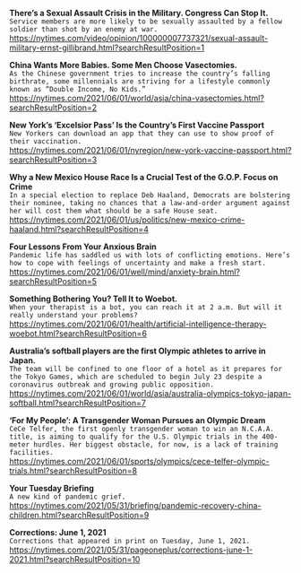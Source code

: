 **There’s a Sexual Assault Crisis in the Military. Congress Can Stop It.**\
`Service members are more likely to be sexually assaulted by a fellow soldier than shot by an enemy at war.`\
https://nytimes.com/video/opinion/100000007737321/sexual-assault-military-ernst-gillibrand.html?searchResultPosition=1

**China Wants More Babies. Some Men Choose Vasectomies.**\
`As the Chinese government tries to increase the country’s falling birthrate, some millennials are striving for a lifestyle commonly known as “Double Income, No Kids.”`\
https://nytimes.com/2021/06/01/world/asia/china-vasectomies.html?searchResultPosition=2

**New York’s ‘Excelsior Pass’ Is the Country’s First Vaccine Passport**\
`New Yorkers can download an app that they can use to show proof of their vaccination.`\
https://nytimes.com/2021/06/01/nyregion/new-york-vaccine-passport.html?searchResultPosition=3

**Why a New Mexico House Race Is a Crucial Test of the G.O.P. Focus on Crime**\
`In a special election to replace Deb Haaland, Democrats are bolstering their nominee, taking no chances that a law-and-order argument against her will cost them what should be a safe House seat.`\
https://nytimes.com/2021/06/01/us/politics/new-mexico-crime-haaland.html?searchResultPosition=4

**Four Lessons From Your Anxious Brain**\
`Pandemic life has saddled us with lots of conflicting emotions. Here’s how to cope with feelings of uncertainty and make a fresh start.`\
https://nytimes.com/2021/06/01/well/mind/anxiety-brain.html?searchResultPosition=5

**Something Bothering You? Tell It to Woebot.**\
`When your therapist is a bot, you can reach it at 2 a.m. But will it really understand your problems?`\
https://nytimes.com/2021/06/01/health/artificial-intelligence-therapy-woebot.html?searchResultPosition=6

**Australia’s softball players are the first Olympic athletes to arrive in Japan.**\
`The team will be confined to one floor of a hotel as it prepares for the Tokyo Games, which are scheduled to begin July 23 despite a coronavirus outbreak and growing public opposition.`\
https://nytimes.com/2021/06/01/world/asia/australia-olympics-tokyo-japan-softball.html?searchResultPosition=7

**‘For My People’: A Transgender Woman Pursues an Olympic Dream**\
`CeCe Telfer, the first openly transgender woman to win an N.C.A.A. title, is aiming to qualify for the U.S. Olympic trials in the 400-meter hurdles. Her biggest obstacle, for now, is a lack of training facilities.`\
https://nytimes.com/2021/06/01/sports/olympics/cece-telfer-olympic-trials.html?searchResultPosition=8

**Your Tuesday Briefing**\
`A new kind of pandemic grief.`\
https://nytimes.com/2021/05/31/briefing/pandemic-recovery-china-children.html?searchResultPosition=9

**Corrections: June 1, 2021**\
`Corrections that appeared in print on Tuesday, June 1, 2021.`\
https://nytimes.com/2021/05/31/pageoneplus/corrections-june-1-2021.html?searchResultPosition=10

